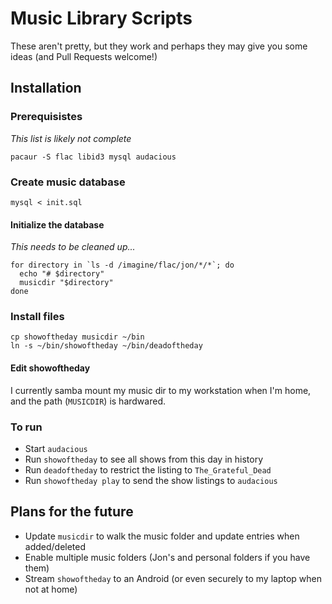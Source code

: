# Music Library Scripts
These aren't pretty, but they work and perhaps they may give you some ideas (and Pull Requests welcome!)

## Installation

### Prerequisistes
*This list is likely not complete*
```
pacaur -S flac libid3 mysql audacious
```

### Create music database
```
mysql < init.sql
```

#### Initialize the database
*This needs to be cleaned up...*
```
for directory in `ls -d /imagine/flac/jon/*/*`; do
  echo "# $directory"
  musicdir "$directory"
done
```

### Install files
```
cp showoftheday musicdir ~/bin
ln -s ~/bin/showoftheday ~/bin/deadoftheday
```

#### Edit showoftheday
I currently samba mount my music dir to my workstation when I'm home, and the path (`MUSICDIR`) is hardwared.

### To run
* Start `audacious`
* Run `showoftheday` to see all shows from this day in history
* Run `deadoftheday` to restrict the listing to `The_Grateful_Dead`
* Run `showoftheday play` to send the show listings to `audacious`

## Plans for the future
* Update `musicdir` to walk the music folder and update entries when added/deleted
* Enable multiple music folders (Jon's and personal folders if you have them)
* Stream `showoftheday` to an Android (or even securely to my laptop when not at home)
